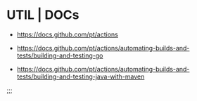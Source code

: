 # UTIL | DOCs

- https://docs.github.com/pt/actions

- https://docs.github.com/pt/actions/automating-builds-and-tests/building-and-testing-go

- https://docs.github.com/pt/actions/automating-builds-and-tests/building-and-testing-java-with-maven

;;;